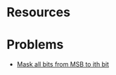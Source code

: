 # Resources

# Problems

* [Mask all bits from MSB to ith bit](./src/BitManipulationProblems/MaskAllBitsFromMostSignificantBit)
